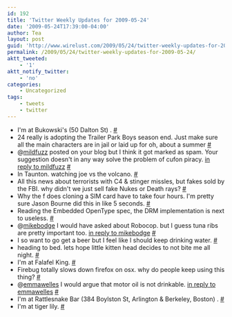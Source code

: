 ```yaml
---
id: 192
title: 'Twitter Weekly Updates for 2009-05-24'
date: '2009-05-24T17:39:00-04:00'
author: Tea
layout: post
guid: 'http://www.wirelust.com/2009/05/24/twitter-weekly-updates-for-2009-05-24/'
permalink: /2009/05/24/twitter-weekly-updates-for-2009-05-24/
aktt_tweeted:
    - '1'
aktt_notify_twitter:
    - 'no'
categories:
    - Uncategorized
tags:
    - tweets
    - twitter
---
```


- I'm at Bukowski's (50 Dalton St) . [\#](http://twitter.com/teacurran/statuses/1841171748)
- 24 really is adopting the Trailer Park Boys season end. Just make sure all the main characters are in jail or laid up for oh, about a summer [\#](http://twitter.com/teacurran/statuses/1856110831)
- @[mildfuzz](http://twitter.com/mildfuzz) posted on your blog but I think it got marked as spam. Your suggestion doesn't in any way solve the problem of cufon piracy. [in reply to mildfuzz](http://twitter.com/mildfuzz/statuses/1862084212) [\#](http://twitter.com/teacurran/statuses/1863620556)
- In Taunton. watching joe vs the volcano. [\#](http://twitter.com/teacurran/statuses/1866709405)
- All this news about terrorists with C4 &amp; stinger missles, but fakes sold by the FBI. why didn't we just sell fake Nukes or Death rays? [\#](http://twitter.com/teacurran/statuses/1868540936)
- Why the f does cloning a SIM card have to take four hours. I'm pretty sure Jason Bourne did this in like 5 seconds. [\#](http://twitter.com/teacurran/statuses/1876172632)
- Reading the Embedded OpenType spec, the DRM implementation is next to useless. [\#](http://twitter.com/teacurran/statuses/1878508476)
- @[mikebodge](http://twitter.com/mikebodge) I would have asked about Robocop. but I guess tuna ribs are pretty important too. [in reply to mikebodge](http://twitter.com/mikebodge/statuses/1878317623) [\#](http://twitter.com/teacurran/statuses/1878530975)
- I so want to go get a beer but I feel like I should keep drinking water. [\#](http://twitter.com/teacurran/statuses/1878565045)
- heading to bed. lets hope little kitten head decides to not bite me all night. [\#](http://twitter.com/teacurran/statuses/1880375718)
- I'm at Falafel King. [\#](http://twitter.com/teacurran/statuses/1885021759)
- Firebug totally slows down firefox on osx. why do people keep using this thing? [\#](http://twitter.com/teacurran/statuses/1885564918)
- @[emmawelles](http://twitter.com/emmawelles) I would argue that motor oil is not drinkable. [in reply to emmawelles](http://twitter.com/emmawelles/statuses/1886263319) [\#](http://twitter.com/teacurran/statuses/1886336709)
- I'm at Rattlesnake Bar (384 Boylston St, Arlington &amp; Berkeley, Boston) . [\#](http://twitter.com/teacurran/statuses/1896481488)
- I'm at tiger lily. [\#](http://twitter.com/teacurran/statuses/1899581999)